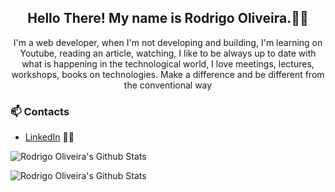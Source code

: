 <h2 align="center">Hello There! My name is Rodrigo Oliveira.👋🤓</h2>
<p align="center">I'm a web developer,
when I'm not developing and building, I'm learning on Youtube, reading an article, watching, I like to be always up to date with what is happening in the technological world, I love meetings, lectures, workshops, books on technologies. Make a difference and be different from the conventional way</p>

### 📫 Contacts

- [LinkedIn](https://www.linkedin.com/in/rodrigo-abreu-de-oliveira/) 👨💼

![Rodrigo Oliveira's Github Stats](https://github-readme-stats.vercel.app/api?username=tigelah&show_icons=true&theme=radical)

![Rodrigo Oliveira's Github Stats](https://github-readme-stats.vercel.app/api/top-langs/?username=tigelah)
